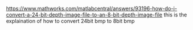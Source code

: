 https://www.mathworks.com/matlabcentral/answers/93196-how-do-i-convert-a-24-bit-depth-image-file-to-an-8-bit-depth-image-file
    this is the explaination of how to convert 24bit bmp to 8bit bmp
